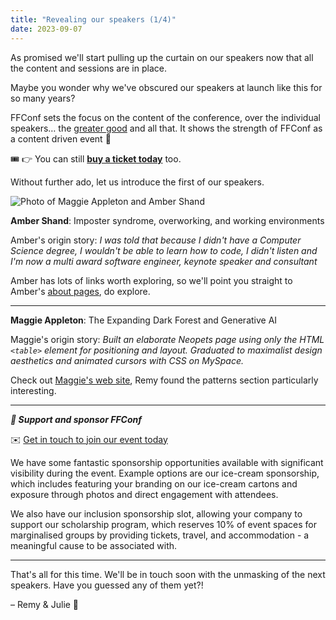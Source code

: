 ```yaml
---
title: "Revealing our speakers (1/4)"
date: 2023-09-07
---
```


As promised we'll start pulling up the curtain on our speakers now that all the content and sessions are in place.

Maybe you wonder why we've obscured our speakers at launch like this for so many years?

FFConf sets the focus on the content of the conference, over the individual speakers… the [greater good](https://youtu.be/5u8vd_YNbTw?si=rNtToYSptZ720-aU&t=4) and all that. It shows the strength of FFConf as a content driven event 💪

🎟️ 👉 You can still **[buy a ticket today](https://ffconf.org/tickets)** too.

Without further ado, let us introduce the first of our speakers.

![Photo of Maggie Appleton and Amber Shand](https://ffconf.org/images/articles/2023-speakers-1.jpg)

**Amber Shand**: Imposter syndrome, overworking, and working environments

Amber's origin story: _I was told that because I didn't have a Computer Science degree, I wouldn't be able to learn how to code, I didn't listen and I'm now a multi award software engineer, keynote speaker and consultant_

Amber has lots of links worth exploring, so we'll point you straight to Amber's [about pages](https://ambershand.co.uk/about/), do explore.

---

**Maggie Appleton**: The Expanding Dark Forest and Generative AI

Maggie's origin story: _Built an elaborate Neopets page using only the HTML `<table>` element for positioning and layout. Graduated to maximalist design aesthetics and animated cursors with CSS on MySpace._

Check out [Maggie's web site](https://maggieappleton.com/), Remy found the patterns section particularly interesting.

---

***💞 Support and sponsor FFConf***

✉️ [Get in touch to join our event today](mailto:events@leftlogic.com?subject=Request%20for%20sponsor%20pack%20%5B2023%5D)

We have some fantastic sponsorship opportunities available with significant visibility during the event. Example options are our ice-cream sponsorship, which includes featuring your branding on our ice-cream cartons and exposure through photos and direct engagement with attendees.

We also have our inclusion sponsorship slot, allowing your company to support our scholarship program, which reserves 10% of event spaces for marginalised groups by providing tickets, travel, and accommodation - a meaningful cause to be associated with.

---

That's all for this time. We'll be in touch soon with the unmasking of the next speakers. Have you guessed any of them yet?!

– Remy & Julie 👋
